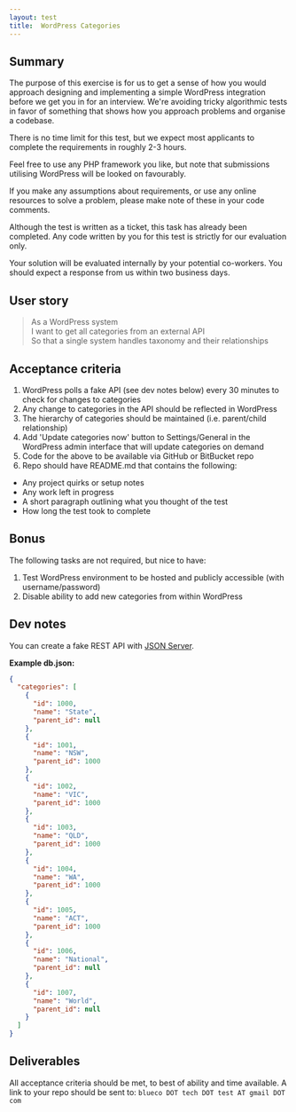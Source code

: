 ```yaml
---
layout: test
title:  WordPress Categories
---
```


## Summary

The purpose of this exercise is for us to get a sense of how you would approach designing and implementing a simple WordPress integration before we get you in for an interview. We're avoiding tricky algorithmic tests in favor of something that shows how you approach problems and organise a codebase.

There is no time limit for this test, but we expect most applicants to complete the requirements in roughly 2-3 hours.

Feel free to use any PHP framework you like, but note that submissions utilising WordPress will be looked on favourably.

If you make any assumptions about requirements, or use any online resources to solve a problem, please make note of these in your code comments.

Although the test is written as a ticket, this task has already been completed. Any code written by you for this test is strictly for our evaluation only.

Your solution will be evaluated internally by your potential co-workers. You should expect a response from us within two business days.

## User story

> As a WordPress system  
I want to get all categories from an external API  
So that a single system handles taxonomy and their relationships

## Acceptance criteria

1. WordPress polls a fake API (see dev notes below) every 30 minutes to check for changes to categories
1. Any change to categories in the API should be reflected in WordPress
1. The hierarchy of categories should be maintained (i.e. parent/child relationship)
1. Add 'Update categories now' button to Settings/General in the WordPress admin interface that will update categories on demand
1. Code for the above to be available via GitHub or BitBucket repo
1. Repo should have README.md that contains the following:
  - Any project quirks or setup notes
  - Any work left in progress
  - A short paragraph outlining what you thought of the test
  - How long the test took to complete

## Bonus

The following tasks are not required, but nice to have:
1. Test WordPress environment to be hosted and publicly accessible (with username/password)
1. Disable ability to add new categories from within WordPress

## Dev notes

You can create a fake REST API with [JSON Server](https://github.com/typicode/json-server).

**Example db.json:**
```json
{
  "categories": [
    {
      "id": 1000,
      "name": "State",
      "parent_id": null
    },
    {
      "id": 1001,
      "name": "NSW",
      "parent_id": 1000
    },
    {
      "id": 1002,
      "name": "VIC",
      "parent_id": 1000
    },
    {
      "id": 1003,
      "name": "QLD",
      "parent_id": 1000
    },
    {
      "id": 1004,
      "name": "WA",
      "parent_id": 1000
    },
    {
      "id": 1005,
      "name": "ACT",
      "parent_id": 1000
    },
    {
      "id": 1006,
      "name": "National",
      "parent_id": null
    },
    {
      "id": 1007,
      "name": "World",
      "parent_id": null
    }
  ]
}
```

## Deliverables

All acceptance criteria should be met, to best of ability and time available. A link to your repo should be sent to: `blueco DOT tech DOT test AT gmail DOT com`
